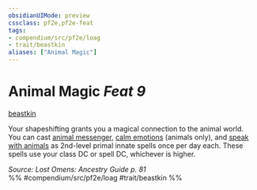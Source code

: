 ```yaml
---
obsidianUIMode: preview
cssclass: pf2e,pf2e-feat
tags:
- compendium/src/pf2e/loag
- trait/beastkin
aliases: ["Animal Magic"]
---
```

# Animal Magic  *Feat 9*  
[beastkin](../../rules/traits/beastkin-loag.md)  


Your shapeshifting grants you a magical connection to the animal world. You can cast [animal messenger](../spells/animal-messenger.md), [calm emotions](../spells/calm-emotions.md) (animals only), and [speak with animals](../spells/speak-with-animals.md) as 2nd-level primal innate spells once per day each. These spells use your class DC or spell DC, whichever is higher.

*Source: Lost Omens: Ancestry Guide p. 81*  
%% #compendium/src/pf2e/loag #trait/beastkin %%